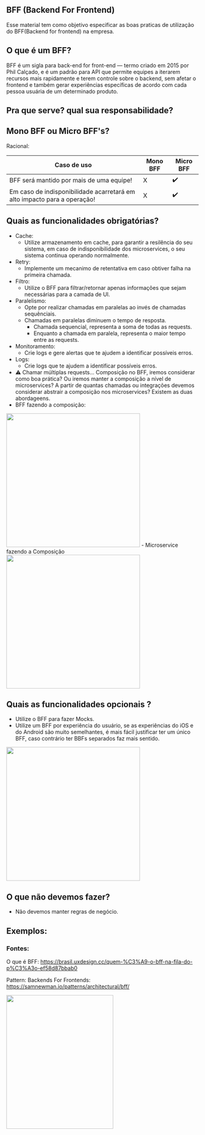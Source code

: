 ##  BFF (Backend For Frontend)

Esse material tem como objetivo especificar as boas praticas de utilização do BFF(Backend for frontend) na empresa.

## O que é um BFF?

BFF é um sigla para back-end for front-end — termo criado em 2015 por Phil Calçado, e é um padrão para API que permite equipes a iterarem recursos mais rapidamente e terem controle sobre o backend, sem afetar o frontend e também gerar experiências específicas de acordo com cada pessoa usuária de um determinado produto.

## Pra que serve? qual sua responsabilidade?

## Mono BFF ou Micro BFF's?

Racional:

| Caso de uso   | Mono BFF      | Micro BFF     | 
| ------------- | ------------- | ------------- |
| BFF será mantido por mais de uma equipe! | X  | ✔️  |
| Em caso de indisponibilidade acarretará em alto impacto para a operação!  | X   | ✔️  | 

## Quais as funcionalidades obrigatórias?
- Cache:
  - Utilize armazenamento em cache, para garantir a resilência do seu sistema, em caso de indisponibilidade dos microservices, o seu sistema continua operando normalmente.
- Retry:
  - Implemente um mecanimo de retentativa em caso obtiver falha na primeira chamada.
- Filtro:
  - Utilize o BFF para filtrar/retornar apenas informações que sejam necessárias para a camada de UI.
- Paralelismo:
  - Opte por realizar chamadas em paralelas ao invés de chamadas sequênciais.
  - Chamadas em paralelas diminuem o tempo de resposta.
    - Chamada sequencial, representa a soma de todas as requests.
    - Enquanto a chamada em paralela, representa o maior tempo entre as requests.
- Monitoramento:
  - Crie logs e gere alertas que te ajudem a identificar possíveis erros. 
- Logs:
  - Crie logs que te ajudem a identificar possíveis erros. 
- ⚠ Chamar múltiplas requests... Composição no BFF, iremos considerar como boa prática? Ou iremos manter a composição a nível de microservices? A partir de quantas chamadas ou integrações devemos considerar abstrair a composição nos microservices? Existem as duas abordageens.
- BFF fazendo a composição:
<img src="https://user-images.githubusercontent.com/12093535/197595185-30e6a9ee-0254-419d-8238-3178782cd5e9.png" width="350" height="350">
- Microservice fazendo a Composição
<img src="https://user-images.githubusercontent.com/12093535/197595233-074853c0-3ce2-4ec7-91eb-3fe02c1e6356.png" width="350" height="350">


## Quais as funcionalidades opcionais ?

- Utilize o BFF para fazer Mocks.
- Utilize um BFF por experiência do usuário, se as experiências do iOS e do Android são muito semelhantes, é mais fácil justificar ter um único BFF, caso contrário ter BBFs separados faz mais sentido.
<img src="https://user-images.githubusercontent.com/12093535/197592299-40f5ecc5-92bb-4e28-8d77-1bf60bce36e7.png" width="350" height="350">

## O que não devemos fazer?

- Não devemos manter regras de negócio.

## Exemplos:

### Fontes:

O que é BFF:
https://brasil.uxdesign.cc/quem-%C3%A9-o-bff-na-fila-do-p%C3%A3o-ef58d87bbab0

Pattern: Backends For Frontends:
https://samnewman.io/patterns/architectural/bff/

<img src="https://user-images.githubusercontent.com/12093535/197590032-0dc49c6c-715f-4970-b0e7-7063d0e48592.png" width="280" height="350">
